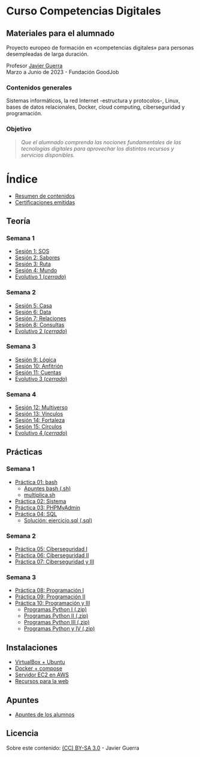 # Curso Competencias Digitales

## Materiales para el alumnado

Proyecto europeo de formación en «competencias digitales» para personas desempleadas de larga duración.

Profesor [Javier Guerra](https://javguerra.github.io/)  
Marzo a Junio de 2023 - Fundación GoodJob

### Contenidos generales

Sistemas informáticos, la red Internet -estructura y protocolos-, Linux, bases de datos relacionales, Docker, cloud computing, ciberseguridad y programación.  

### Objetivo

> *Que el alumnado comprenda las nociones fundamentales de las tecnologías digitales para aprovechar los distintos recursos y servicios disponibles.*  

# Índice

- [Resumen de contenidos](recursos/contenidos.md)
- [Certificaciones emitidas](recursos/certificaciones.md)

## Teoría

### Semana 1

- [Sesión 1: SOS](sesiones/sesion01_SOS.md)
- [Sesión 2: Sabores](sesiones/sesion02_Sabores.md)
- [Sesión 3: Ruta](sesiones/sesion03_Ruta.md)
- [Sesión 4: Mundo](sesiones/sesion04_Mundo.md)
- [Evolutivo 1 (*cerrado*)](https://forms.gle/ir5t8YVfrrNiVY3Q7)

### Semana 2

- [Sesión 5: Casa](sesiones/sesion05_Casa.md)
- [Sesión 6: Data](sesiones/sesion06_Data.md)
- [Sesión 7: Relaciones](sesiones/sesion07_Relaciones.md)
- [Sesión 8: Consultas](sesiones/sesion08_Consultas.md)
- [Evolutivo 2 (*cerrado*)](https://forms.gle/fQ8cRt965VPVHYaE7)

### Semana 3

- [Sesión 9: Lógica](sesiones/sesion09_Logica.md)
- [Sesión 10: Anfitrión](sesiones/sesion10_Anfitrion.md)
- [Sesión 11: Cuentas](sesiones/sesion11_Cuentas.md)
- [Evolutivo 3 (*cerrado*)](https://forms.gle/AhPYFcEf9Ani8okPA)

### Semana 4

- [Sesión 12: Multiverso](sesiones/sesion12_Multiverso.md)
- [Sesión 13: Vínculos](sesiones/sesion13_Vinculos.md)
- [Sesión 14: Fortaleza](sesiones/sesion14_Fortaleza.md)  
- [Sesión 15: Círculos](sesiones/sesion15_Circulos.md)
- [Evolutivo 4 (*cerrado*)](https://forms.gle/Q5APMd3FkqK4bFVZ6)

## Prácticas

### Semana 1

- [Práctica 01: bash](practicas/practica01_bash.md)
    - [Apuntes bash (.sh)](practicas/practica01_bash_apuntes.md)
    - [multiplica.sh](practicas/practica01_bash_multiplica.sh.zip)
- [Práctica 02: Sistema](practicas/practica02_sistema.md)
- [Práctica 03: PHPMyAdmin](practicas/practica03_phpmyadmin.md)
- [Práctica 04: SQL](practicas/practica04_sql.md)
    - [Solución: ejercicio.sql (.sql)](practicas/practica04_sql_ejercicio.sql)

### Semana 2

- [Práctica 05: Ciberseguridad I](practicas/practica05_ciberseguridad.md)
- [Práctica 06: Ciberseguridad II](practicas/practica06_ciberseguridad-2.md)
- [Práctica 07: Ciberseguridad y III](practicas/practica07_ciberseguridad-3.md)

### Semana 3

- [Práctica 08: Programación I](practicas/practica08_programacion.md)
- [Práctica 09: Programación II](practicas/practica09_programacion2.md)
- [Práctica 10: Programación y III](practicas/practica10_programacion3.md)
    - [Programas Python I (.zip)](recursos/python/programas_python_1.zip)
    - [Programas Python II (.zip)](recursos/python/programas_python_2.zip)
    - [Programas Python III (.zip)](recursos/python/programas_python_3.zip)
    - [Programas Python y IV (.zip)](recursos/python/programas_python_4.zip)

## Instalaciones

- [VirtualBox + Ubuntu](recursos/virtualbox.md)
- [Docker + compose](recursos/docker.md)
- [Servidor EC2 en AWS](recursos/servidor.md)
- [Recursos para la web](recursos/web/web.md)

## Apuntes

- [Apuntes de los alumnos](alumnos/apuntes.md)

## Licencia

Sobre este contenido: [(CC) BY-SA 3.0](https://creativecommons.org/licenses/by-sa/3.0/es/) - Javier Guerra